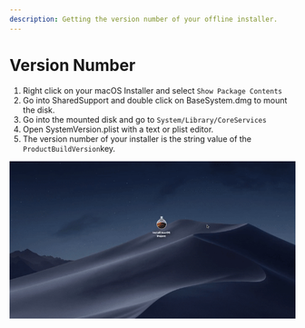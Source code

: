 ```yaml
---
description: Getting the version number of your offline installer.
---
```


# Version Number

1. Right click on your macOS Installer and select `Show Package Contents`
2. Go into SharedSupport and double click on BaseSystem.dmg to mount the disk.
3. Go into the mounted disk and go to `System/Library/CoreServices`
4. Open SystemVersion.plist with a text or plist editor.
5. The version number of your installer is the string value of the `ProductBuildVersion`key.

![](../../../.gitbook/assets/ezgif-4-a4d7d5ab1c58.gif)

